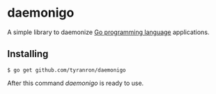 daemonigo
=========

A simple library to daemonize [Go programming language](http://golang.org/) applications.

## Installing

    $ go get github.com/tyranron/daemonigo

After this command *daemonigo* is ready to use.
